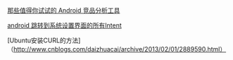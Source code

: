 [那些值得你试试的 Android 竞品分析工具](http://www.diycode.cc/topics/159)

[android 跳转到系统设置界面的所有Intent](http://www.cnblogs.com/wangmars/p/5240083.html)

[Ubuntu安装CURL的方法]（http://www.cnblogs.com/daizhuacai/archive/2013/02/01/2889590.html）
